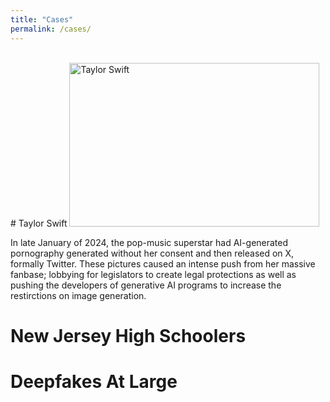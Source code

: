 ```yaml
---
title: "Cases"
permalink: /cases/
---
```


<br>
# Taylor Swift

<img alt="Taylor Swift" src="https://upload.wikimedia.org/wikipedia/commons/7/7f/Taylor_Swift_%286966830273%29.jpg" width="400" height="262">

In late January of 2024, the pop-music superstar had AI-generated pornography generated without her consent and then released on X, formally Twitter. These pictures caused an intense push from her massive fanbase; lobbying for legislators to create legal protections as well as pushing the developers of generative AI programs to increase the restirctions on image generation.

# New Jersey High Schoolers

# Deepfakes At Large


